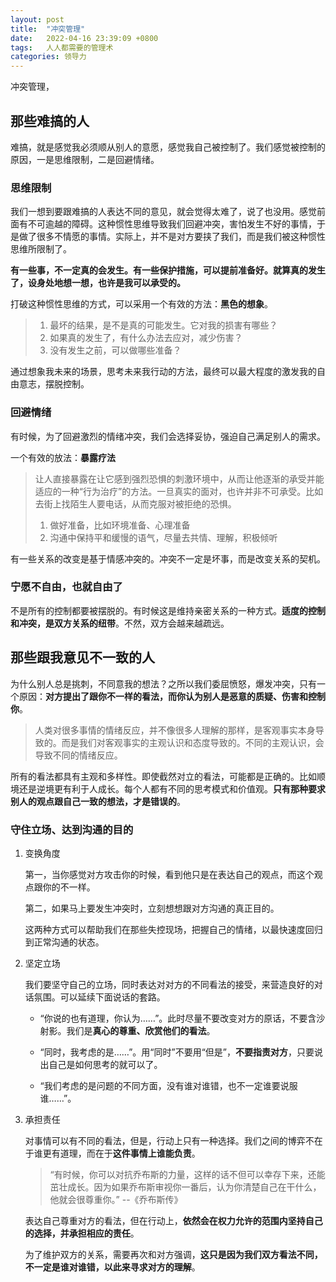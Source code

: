 ```yaml
---
layout: post
title:  "冲突管理"
date:   2022-04-16 23:39:09 +0800
tags:   人人都需要的管理术
categories: 领导力
---
```


冲突管理，

## 那些难搞的人 

难搞，就是感觉我必须顺从别人的意愿，感觉我自己被控制了。我们感觉被控制的原因，一是思维限制，二是回避情绪。

### 思维限制

我们一想到要跟难搞的人表达不同的意见，就会觉得太难了，说了也没用。感觉前面有不可逾越的障碍。这种惯性思维导致我们回避冲突，害怕发生不好的事情，于是做了很多不情愿的事情。实际上，并不是对方要挟了我们，而是我们被这种惯性思维所限制了。

**有一些事，不一定真的会发生。有一些保护措施，可以提前准备好。就算真的发生了，设身处地想一想，也许是我可以承受的。**

打破这种惯性思维的方式，可以采用一个有效的方法：**黑色的想象**。

> 1. 最坏的结果，是不是真的可能发生。它对我的损害有哪些？
> 2. 如果真的发生了，有什么办法去应对，减少伤害？
> 3. 没有发生之前，可以做哪些准备？ 

通过想象我未来的场景，思考未来我行动的方法，最终可以最大程度的激发我的自由意志，摆脱控制。

### 回避情绪

有时候，为了回避激烈的情绪冲突，我们会选择妥协，强迫自己满足别人的需求。

一个有效的放法：**暴露疗法**

> 让人直接暴露在让它感到强烈恐惧的刺激环境中，从而让他逐渐的承受并能适应的一种“行为治疗”的方法。一旦真实的面对，也许并非不可承受。比如去街上找陌生人要电话，从而克服对被拒绝的恐惧。
> 
> 1. 做好准备，比如环境准备、心理准备
> 2. 沟通中保持平和缓慢的语气，尽量去共情、理解，积极倾听

有一些关系的改变是基于情感冲突的。冲突不一定是坏事，而是改变关系的契机。

### 宁愿不自由，也就自由了

不是所有的控制都要被摆脱的。有时候这是维持亲密关系的一种方式。**适度的控制和冲突，是双方关系的纽带**。不然，双方会越来越疏远。

## 那些跟我意见不一致的人

为什么别人总是挑刺，不同意我的想法？之所以我们委屈愤怒，爆发冲突，只有一个原因：**对方提出了跟你不一样的看法，而你认为别人是恶意的质疑、伤害和控制你**。

> 人类对很多事情的情绪反应，并不像很多人理解的那样，是客观事实本身导致的。而是我们对客观事实的主观认识和态度导致的。不同的主观认识，会导致不同的情绪反应。

所有的看法都具有主观和多样性。即使截然对立的看法，可能都是正确的。比如顺境还是逆境更有利于人成长。每个人都有不同的思考模式和价值观。**只有那种要求别人的观点跟自己一致的想法，才是错误的**。

### 守住立场、达到沟通的目的

1. 变换角度
   
    第一，当你感觉对方攻击你的时候，看到他只是在表达自己的观点，而这个观点跟你的不一样。

    第二，如果马上要发生冲突时，立刻想想跟对方沟通的真正目的。

    这两种方式可以帮助我们在那些失控现场，把握自己的情绪，以最快速度回归到正常沟通的状态。

2. 坚定立场

    我们要坚守自己的立场，同时表达对对方的不同看法的接受，来营造良好的对话氛围。可以延续下面说话的套路。

    + “你说的也有道理，你认为……”。此时尽量不要改变对方的原话，不要含沙射影。我们是**真心的尊重、欣赏他们的看法**。
  
    + “同时，我考虑的是……”。用“同时”不要用“但是”，**不要指责对方**，只要说出自己是如何思考的就可以了。
  
    + “我们考虑的是问题的不同方面，没有谁对谁错，也不一定谁要说服谁……”。

3. 承担责任

    对事情可以有不同的看法，但是，行动上只有一种选择。我们之间的博弈不在于谁更有道理，而在于**这件事情上谁能负责**。

    > “有时候，你可以对抗乔布斯的力量，这样的话不但可以幸存下来，还能茁壮成长。因为如果乔布斯审视你一番后，认为你清楚自己在干什么，他就会很尊重你。”    --《乔布斯传》

    表达自己尊重对方的看法，但在行动上，**依然会在权力允许的范围内坚持自己的选择，并承担相应的责任**。

    为了维护双方的关系，需要再次和对方强调，**这只是因为我们双方看法不同，不一定是谁对谁错，以此来寻求对方的理解**。